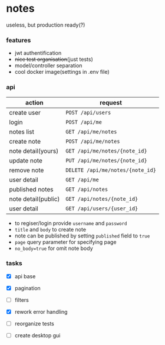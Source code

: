 # notes
useless, but production ready(?)

### features
* jwt authentification
* ~~nice test organisation~~(just tests)
* model/controller separation
* cool docker image(settings in .env file)

### api
action              | request
------------------- | ---------------
create user		    | `POST /api/users`
login	    	    | `POST /api/me`
notes list  	    | `GET /api/me/notes`
create note 	    | `POST /api/me/notes`
note detail(yours)  | `GET /api/me/notes/{note_id}`
update note 	    | `PUT /api/me/notes/{note_id}`
remove note 	    | `DELETE /api/me/notes/{note_id}`
user detail 	    | `GET /api/me`
published notes     | `GET /api/notes`
note detail(public) | `GET /api/notes/{note_id}`
user detail			| `GET /api/users/{user_id}`

* to regiser/login provide `username` and `password`
* `title` and `body` to create note
* note can be published by setting `published` field to `true`
* `page` query parameter for specifying page
* `no_body=true` for omit note body

### tasks
* [x] api base
* [x] pagination
* [ ] filters
* [x] rework error handling
* [ ] reorganize tests
* [ ] create desktop gui

